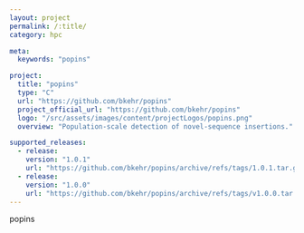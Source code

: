 ```yaml
---
layout: project
permalink: /:title/
category: hpc

meta:
  keywords: "popins"

project:
  title: "popins"
  type: "C"
  url: "https://github.com/bkehr/popins"
  project_official_url: "https://github.com/bkehr/popins"
  logo: "/src/assets/images/content/projectLogos/popins.png"
  overview: "Population-scale detection of novel-sequence insertions."

supported_releases:
  - release:
    version: "1.0.1"
    url: "https://github.com/bkehr/popins/archive/refs/tags/1.0.1.tar.gz"
  - release:
    version: "1.0.0"
    url: "https://github.com/bkehr/popins/archive/refs/tags/v1.0.0.tar.gz"
---
```


<p>popins</p>
